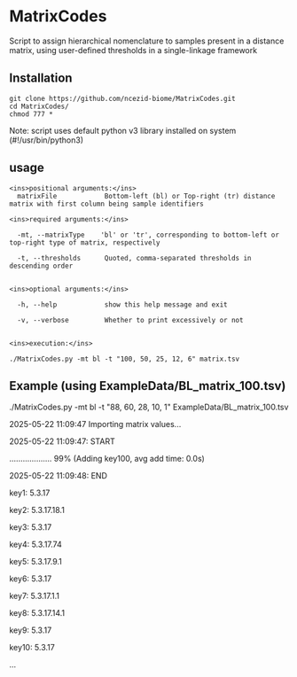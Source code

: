 # MatrixCodes
Script to assign hierarchical nomenclature to samples present in a distance matrix, using user-defined thresholds in a single-linkage framework


## Installation
```
git clone https://github.com/ncezid-biome/MatrixCodes.git
cd MatrixCodes/
chmod 777 *
```
Note: script uses default python v3 library installed on system (#!/usr/bin/python3)


## usage
```
<ins>positional arguments:</ins>
  matrixFile            Bottom-left (bl) or Top-right (tr) distance matrix with first column being sample identifiers

<ins>required arguments:</ins>

  -mt, --matrixType    'bl' or 'tr', corresponding to bottom-left or top-right type of matrix, respectively
                        
  -t, --thresholds      Quoted, comma-separated thresholds in descending order
  

<ins>optional arguments:</ins>

  -h, --help            show this help message and exit
  
  -v, --verbose         Whether to print excessively or not
  

<ins>execution:</ins>

./MatrixCodes.py -mt bl -t "100, 50, 25, 12, 6" matrix.tsv
```


## Example (using ExampleData/BL_matrix_100.tsv)
./MatrixCodes.py -mt bl -t "88, 60, 28, 10, 1" ExampleData/BL_matrix_100.tsv

2025-05-22 11:09:47     Importing matrix values...

2025-05-22 11:09:47: START

................... 99% (Adding key100, avg add time: 0.0s)

2025-05-22 11:09:48: END


key1:   5.3.17

key2:   5.3.17.18.1

key3:   5.3.17

key4:   5.3.17.74

key5:   5.3.17.9.1

key6:   5.3.17

key7:   5.3.17.1.1

key8:   5.3.17.14.1

key9:   5.3.17

key10:  5.3.17

...
